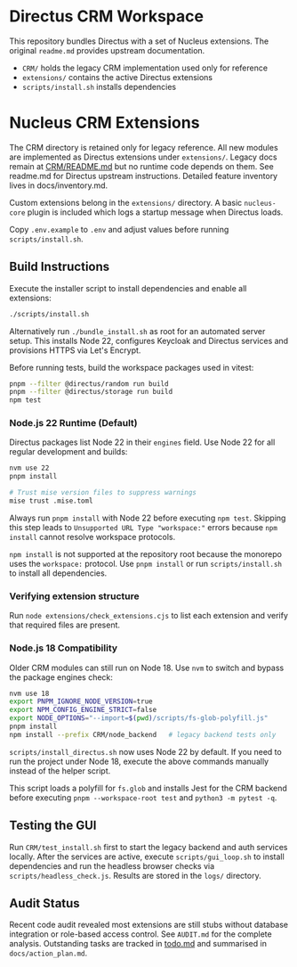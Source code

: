 
# Directus CRM Workspace

This repository bundles Directus with a set of Nucleus extensions. The original `readme.md` provides upstream documentation.

- `CRM/` holds the legacy CRM implementation used only for reference
- `extensions/` contains the active Directus extensions
- `scripts/install.sh` installs dependencies

# Nucleus CRM Extensions

The CRM directory is retained only for legacy reference. All new modules are implemented as Directus extensions under `extensions/`.
Legacy docs remain at [CRM/README.md](CRM/README.md) but no runtime code depends on them.
See readme.md for Directus upstream instructions.
Detailed feature inventory lives in docs/inventory.md.

Custom extensions belong in the `extensions/` directory. A basic `nucleus-core`
plugin is included which logs a startup message when Directus loads.

Copy `.env.example` to `.env` and adjust values before running `scripts/install.sh`.

## Build Instructions

Execute the installer script to install dependencies and enable all extensions:

```bash
./scripts/install.sh
```

Alternatively run `./bundle_install.sh` as root for an automated server
setup. This installs Node 22, configures Keycloak and Directus services
and provisions HTTPS via Let's Encrypt.

Before running tests, build the workspace packages used in vitest:

```bash
pnpm --filter @directus/random run build
pnpm --filter @directus/storage run build
npm test
```

### Node.js 22 Runtime (Default)

Directus packages list Node 22 in their `engines` field. Use Node 22 for all
regular development and builds:

```bash
nvm use 22
pnpm install

# Trust mise version files to suppress warnings
mise trust .mise.toml
```

Always run `pnpm install` with Node 22 before executing `npm test`. Skipping this
step leads to `Unsupported URL Type "workspace:"` errors because `npm install`
cannot resolve workspace protocols.

`npm install` is not supported at the repository root because the monorepo uses
the `workspace:` protocol. Use `pnpm install` or run `scripts/install.sh` to
install all dependencies.
### Verifying extension structure
Run `node extensions/check_extensions.cjs` to list each extension and verify that required files are present.


### Node.js 18 Compatibility

Older CRM modules can still run on Node 18. Use `nvm` to switch and bypass the
package engines check:

```bash
nvm use 18
export PNPM_IGNORE_NODE_VERSION=true
export NPM_CONFIG_ENGINE_STRICT=false
export NODE_OPTIONS="--import=$(pwd)/scripts/fs-glob-polyfill.js"
pnpm install
npm install --prefix CRM/node_backend   # legacy backend tests only
```

`scripts/install_directus.sh` now uses Node 22 by default. If you need to run
the project under Node 18, execute the above commands manually instead of the
helper script.

This script loads a polyfill for `fs.glob` and installs Jest for the CRM backend
before executing `pnpm --workspace-root test` and `python3 -m pytest -q`.

## Testing the GUI

Run `CRM/test_install.sh` first to start the legacy backend and auth services locally.
After the services are active, execute `scripts/gui_loop.sh` to install
dependencies and run the headless browser checks via `scripts/headless_check.js`.
Results are stored in the `logs/` directory.

## Audit Status

Recent code audit revealed most extensions are still stubs without database
integration or role-based access control. See `AUDIT.md` for the complete
analysis. Outstanding tasks are tracked in [todo.md](todo.md) and summarised in
`docs/action_plan.md`.

